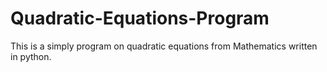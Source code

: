 # Quadratic-Equations-Program
This is a simply program on quadratic equations from Mathematics written in python. 
